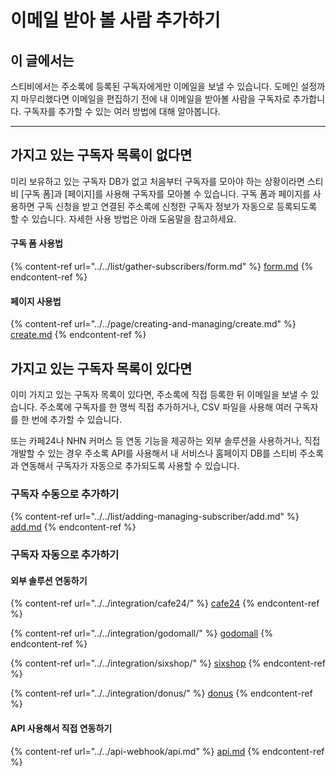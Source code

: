 # 이메일 받아 볼 사람 추가하기

## 이 글에서는

스티비에서는 주소록에 등록된 구독자에게만 이메일을 보낼 수 있습니다. 도메인 설정까지 마무리했다면 이메일을 편집하기 전에 내 이메일을 받아볼 사람을 구독자로 추가합니다. 구독자를 추가할 수 있는 여러 방법에 대해 알아봅니다.

***

## 가지고 있는 구독자 목록이 없다면

미리 보유하고 있는 구독자 DB가 없고 처음부터 구독자를 모아야 하는 상황이라면 스티비 \[구독 폼]과 \[페이지]를 사용해 구독자를 모아볼 수 있습니다. 구독 폼과 페이지를 사용하면 구독 신청을 받고 연결된 주소록에 신청한 구독자 정보가 자동으로 등록되도록 할 수 있습니다. 자세한 사용 방법은 아래 도움말을 참고하세요.&#x20;

#### 구독 폼 사용법

{% content-ref url="../../list/gather-subscribers/form.md" %}
[form.md](../../list/gather-subscribers/form.md)
{% endcontent-ref %}

#### 페이지 사용법

{% content-ref url="../../page/creating-and-managing/create.md" %}
[create.md](../../page/creating-and-managing/create.md)
{% endcontent-ref %}



## 가지고 있는 구독자 목록이 있다면

이미 가지고 있는 구독자 목록이 있다면, 주소록에 직접 등록한 뒤 이메일을 보낼 수 있습니다. 주소록에 구독자를 한 명씩 직접 추가하거나, CSV 파일을 사용해 여러 구독자를 한 번에 추가할 수 있습니다.&#x20;

또는 카페24나 NHN 커머스 등 연동 기능을 제공하는 외부 솔루션을 사용하거나, 직접 개발할 수 있는 경우 주소록 API를 사용해서 내 서비스나 홈페이지 DB를 스티비 주소록과 연동해서 구독자가 자동으로 추가되도록 사용할 수 있습니다.



### 구독자 수동으로 추가하기

{% content-ref url="../../list/adding-managing-subscriber/add.md" %}
[add.md](../../list/adding-managing-subscriber/add.md)
{% endcontent-ref %}



### 구독자 자동으로 추가하기

#### **외부 솔루션 연동하기**

{% content-ref url="../../integration/cafe24/" %}
[cafe24](../../integration/cafe24/)
{% endcontent-ref %}

{% content-ref url="../../integration/godomall/" %}
[godomall](../../integration/godomall/)
{% endcontent-ref %}

{% content-ref url="../../integration/sixshop/" %}
[sixshop](../../integration/sixshop/)
{% endcontent-ref %}

{% content-ref url="../../integration/donus/" %}
[donus](../../integration/donus/)
{% endcontent-ref %}



#### **API 사용해서 직접 연동하기**

{% content-ref url="../../api-webhook/api.md" %}
[api.md](../../api-webhook/api.md)
{% endcontent-ref %}
